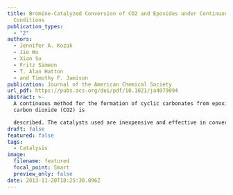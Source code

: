 ```yaml
---
title: Bromine-Catalyzed Conversion of CO2 and Epoxides under Continuous Flow
  Conditions
publication_types:
  - "2"
authors:
  - Jennifer A. Kozak
  - Jie Wu
  - Xiao Su
  - Fritz Simeon
  - T. Alan Hatton
  - and Timothy F. Jamison
publication: Journal of the American Chemical Society
url_pdf: https://pubs.acs.org/doi/pdf/10.1021/ja4079094
abstract: >-
  A continuous method for the formation of cyclic carbonates from epoxides and
  carbon dioxide (CO2) is

  described. The catalysts used are inexpensive and effective in converting the reagents to the products in a residence time (tR) of 30 min. The cyclic carbonate products are obtained in good to excellent yield (51−92%). On the basis of a series of kinetics experiments, we propose a reaction mechanism involving epoxide activation by electrophilic bromine and CO2 activation by an amide.
draft: false
featured: false
tags:
  - Catalysis
image:
  filename: featured
  focal_point: Smart
  preview_only: false
date: 2013-11-20T18:25:30.096Z
---
```

